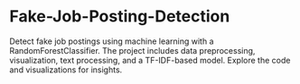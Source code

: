# Fake-Job-Posting-Detection
Detect fake job postings using machine learning with a RandomForestClassifier. The project includes data preprocessing, visualization, text processing, and a TF-IDF-based model. Explore the code and visualizations for insights.
